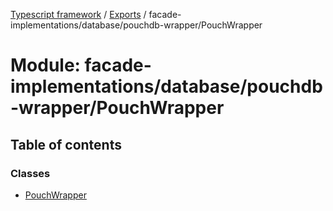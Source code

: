 [Typescript framework](../index.md) / [Exports](../modules.md) / facade-implementations/database/pouchdb-wrapper/PouchWrapper

# Module: facade-implementations/database/pouchdb-wrapper/PouchWrapper

## Table of contents

### Classes

- [PouchWrapper](../classes/facade_implementations_database_pouchdb_wrapper_PouchWrapper.PouchWrapper.md)
